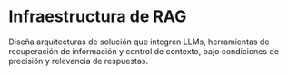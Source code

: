 # Infraestructura de RAG
Diseña arquitecturas de solución que integren LLMs, herramientas de recuperación de información y control de contexto, bajo condiciones de precisión y relevancia de respuestas.​